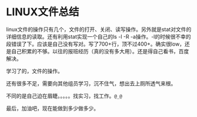 # LINUX文件总结

linux文件的操作只有几个，文件的打开、关闭、读写操作。另外就是stat对文件的详细信息的读取。还有利用stat实现一个自己的ls -l -R -a操作。-l的时候很不幸的段错误了下。应该是自己没有写对。写了700+行，顶不过400+。确实很low，还是自己积累的不够。以往的报班经历（真的没有多大用）。还是得自己看书，百度解决。

学习了的，文件的操作。

还有很多不足，需要向其他组员学习，沉不住气，想出去上厕所透气来根。



不同的是自己迫在眉睫。。。。。找实习，找工作。`@_@`



最后，加油吧，现在能做到多少做多少。